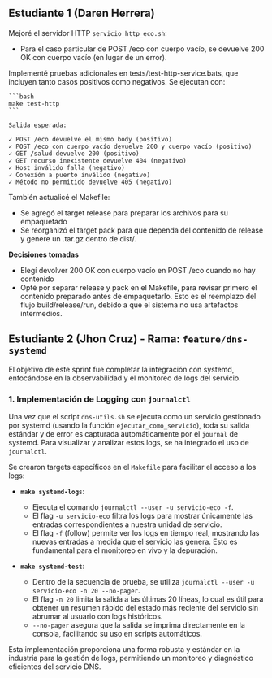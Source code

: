 ## Estudiante 1 (Daren Herrera)
Mejoré el servidor HTTP `servicio_http_eco.sh`:
- Para el caso particular de POST /eco con cuerpo vacío, se devuelve 200 OK con cuerpo vacío (en lugar de un error).

Implementé pruebas adicionales en tests/test-http-service.bats, que incluyen tanto casos positivos como negativos. Se ejecutan con:

    ```bash
    make test-http
    ```

    Salida esperada:

    ✓ POST /eco devuelve el mismo body (positivo)
    ✓ POST /eco con cuerpo vacío devuelve 200 y cuerpo vacío (positivo)
    ✓ GET /salud devuelve 200 (positivo)
    ✓ GET recurso inexistente devuelve 404 (negativo)
    ✓ Host inválido falla (negativo)
    ✓ Conexión a puerto inválido (negativo)
    ✓ Método no permitido devuelve 405 (negativo)

También actualicé el Makefile:
- Se agregó el target release para preparar los archivos para su empaquetado
- Se reorganizó el target pack para que dependa del contenido de release y genere un .tar.gz dentro de dist/.

**Decisiones tomadas**
- Elegí devolver 200 OK con cuerpo vacío en POST /eco cuando no hay contenido
- Opté por separar release y pack en el Makefile, para revisar primero el contenido preparado antes de empaquetarlo. Esto es el reemplazo del flujo build/release/run, debido a que el sistema no usa artefactos intermedios.

## Estudiante 2 (Jhon Cruz) - Rama: `feature/dns-systemd`

El objetivo de este sprint fue completar la integración con systemd, enfocándose en la observabilidad y el monitoreo de logs del servicio.

### 1. Implementación de Logging con `journalctl`

Una vez que el script `dns-utils.sh` se ejecuta como un servicio gestionado por systemd (usando la función `ejecutar_como_servicio`), toda su salida estándar y de error es capturada automáticamente por el `journal` de systemd. Para visualizar y analizar estos logs, se ha integrado el uso de `journalctl`.

Se crearon targets específicos en el `Makefile` para facilitar el acceso a los logs:

- **`make systemd-logs`**:
    - Ejecuta el comando `journalctl --user -u servicio-eco -f`.
    - El flag `-u servicio-eco` filtra los logs para mostrar únicamente las entradas correspondientes a nuestra unidad de servicio.
    - El flag `-f` (follow) permite ver los logs en tiempo real, mostrando las nuevas entradas a medida que el servicio las genera. Esto es fundamental para el monitoreo en vivo y la depuración.

- **`make systemd-test`**:
    - Dentro de la secuencia de prueba, se utiliza `journalctl --user -u servicio-eco -n 20 --no-pager`.
    - El flag `-n 20` limita la salida a las últimas 20 líneas, lo cual es útil para obtener un resumen rápido del estado más reciente del servicio sin abrumar al usuario con logs históricos.
    - `--no-pager` asegura que la salida se imprima directamente en la consola, facilitando su uso en scripts automáticos.

Esta implementación proporciona una forma robusta y estándar en la industria para la gestión de logs, permitiendo un monitoreo y diagnóstico eficientes del servicio DNS.
